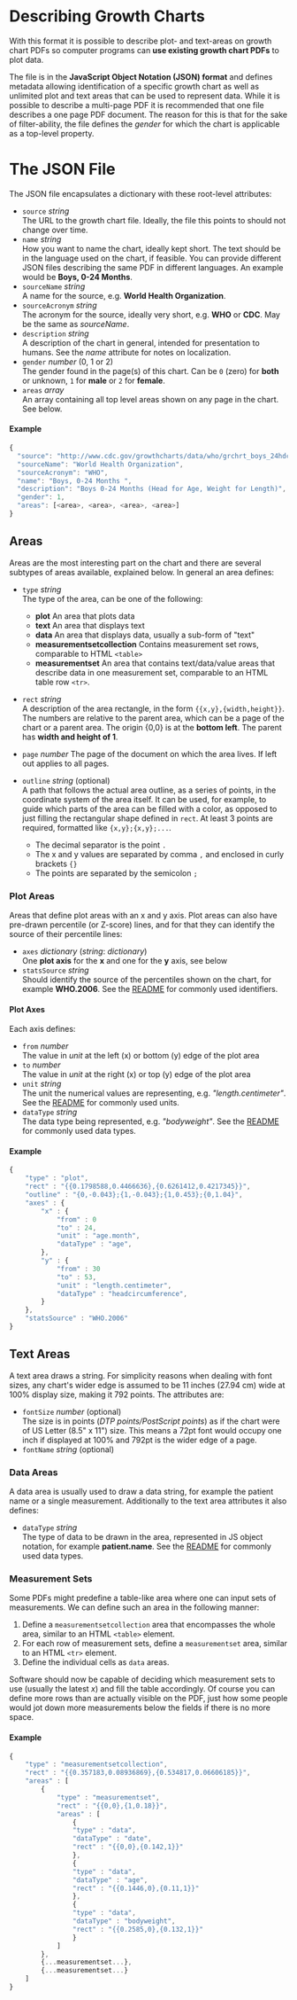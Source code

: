 Describing Growth Charts
========================

With this format it is possible to describe plot- and text-areas on growth chart PDFs so computer programs can **use existing growth chart PDFs** to plot data.

The file is in the **JavaScript Object Notation (JSON) format** and defines metadata allowing identification of a specific growth chart as well as unlimited plot and text areas that can be used to represent data. While it is possible to describe a multi-page PDF it is recommended that one file describes a one page PDF document. The reason for this is that for the sake of filter-ability, the file defines the _gender_ for which the chart is applicable as a top-level property.


The JSON File
=============

The JSON file encapsulates a dictionary with these root-level attributes:

* `source` _string_  
  The URL to the growth chart file. Ideally, the file this points to should not change over time.
* `name` _string_  
  How you want to name the chart, ideally kept short. The text should be in the language used on the chart, if feasible. You can provide different JSON files describing the same PDF in different languages. An example would be **Boys, 0-24 Months**.
* `sourceName` _string_  
  A name for the source, e.g. **World Health Organization**.
* `sourceAcronym` _string_  
  The acronym for the source, ideally very short, e.g. **WHO** or **CDC**. May be the same as _sourceName_.
* `description` _string_  
  A description of the chart in general, intended for presentation to humans. See the _name_ attribute for notes on localization.
* `gender` _number_ (0, 1 or 2)  
  The gender found in the page(s) of this chart. Can be `0` (zero) for **both** or unknown, `1` for **male** or `2` for **female**.
* `areas` _array_  
  An array containing all top level areas shown on any page in the chart. See below.

#### Example ####

```javascript
{
  "source": "http://www.cdc.gov/growthcharts/data/who/grchrt_boys_24hdcirc-l4w_rev90910.pdf",
  "sourceName": "World Health Organization",
  "sourceAcronym": "WHO",
  "name": "Boys, 0-24 Months ",
  "description": "Boys 0-24 Months (Head for Age, Weight for Length)",
  "gender": 1,
  "areas": [<area>, <area>, <area>, <area>]
}
```


Areas
-----

Areas are the most interesting part on the chart and there are several subtypes of areas available, explained below. In general an area defines:

* `type` _string_  
  The type of the area, can be one of the following:
  * **plot** An area that plots data
  * **text** An area that displays text
  * **data** An area that displays data, usually a sub-form of "text"
  * **measurementsetcollection** Contains measurement set rows, comparable to HTML `<table>`
  * **measurementset** An area that contains text/data/value areas that describe data in one measurement set, comparable to an HTML table row `<tr>`.

* `rect` _string_  
  A description of the area rectangle, in the form `{{x,y},{width,height}}`. The numbers are relative to the parent area, which can be a page of the chart or a parent area. The origin {0,0} is at the **bottom left**. The parent has **width and height of 1**.

* `page` _number_
  The page of the document on which the area lives. If left out applies to all pages.

* `outline` _string_ (optional)  
  A path that follows the actual area outline, as a series of points, in the coordinate system of the area itself. It can be used, for example, to guide which parts of the area can be filled with a color, as opposed to just filling the rectangular shape defined in `rect`. At least 3 points are required, formatted like `{x,y};{x,y};...`.
  
  * The decimal separator is the point `.`
  * The x and y values are separated by comma `,` and enclosed in curly brackets `{}`
  * The points are separated by the semicolon `;`


### Plot Areas ###

Areas that define plot areas with an x and y axis. Plot areas can also have pre-drawn percentile (or Z-score) lines, and for that they can identify the source of their percentile lines:

* `axes` _dictionary_ (_string_: _dictionary_)  
  One **plot axis** for the **x** and one for the **y** axis, see below
*  `statsSource`  _string_  
  Should identify the source of the percentiles shown on the chart, for example **WHO.2006**. See the [README] for commonly used identifiers.


#### Plot Axes ####

Each axis defines:

* `from` _number_  
  The value in _unit_ at the left (x) or bottom (y) edge of the plot area
* `to` _number_  
  The value in _unit_ at the right (x) or top (y) edge of the plot area
* `unit` _string_  
  The unit the numerical values are representing, e.g. _"length.centimeter"_. See the [README] for commonly used units.
* `dataType` _string_  
  The data type being represented, e.g. _"bodyweight"_. See the [README] for commonly used data types.

#### Example ####

```javascript
{
	"type" : "plot",
	"rect" : "{{0.1798588,0.4466636},{0.6261412,0.4217345}}",
	"outline" : "{0,-0.043};{1,-0.043};{1,0.453};{0,1.04}",
	"axes" : {
		"x" : {
			"from" : 0
			"to" : 24,
			"unit" : "age.month",
			"dataType" : "age",
		},
		"y" : {
			"from" : 30
			"to" : 53,
			"unit" : "length.centimeter",
			"dataType" : "headcircumference",
		}
	},
	"statsSource" : "WHO.2006"
}
```


Text Areas
----------

A text area draws a string. For simplicity reasons when dealing with font sizes, any chart's wider edge is assumed to be 11 inches (27.94 cm) wide at 100% display size, making it 792 points. The attributes are:

* `fontSize` _number_ (optional)  
  The size is in points (_DTP points/PostScript points_) as if the chart were of US Letter (8.5" x 11") size. This means a 72pt font would occupy one inch if displayed at 100% and 792pt is the wider edge of a page.
* `fontName` _string_ (optional)


### Data Areas ###

A data area is usually used to draw a data string, for example the patient name or a single measurement. Additionally to the text area attributes it also defines:

* `dataType` _string_  
  The type of data to be drawn in the area, represented in JS object notation, for example **patient.name**. See the [README] for commonly used data types.


### Measurement Sets ###

Some PDFs might predefine a table-like area where one can input sets of measurements. We can define such an area in the following manner:

1. Define a `measurementsetcollection` area that encompasses the whole area, similar to an HTML `<table>` element.
2. For each row of measurement sets, define a `measurementset` area, similar to an HTML `<tr>` element.
3. Define the individual cells as `data` areas.

Software should now be capable of deciding which measurement sets to use (usually the latest _x_) and fill the table accordingly. Of course you can define more rows than are actually visible on the PDF, just how some people would jot down more measurements below the fields if there is no more space.

#### Example ####

```javascript
{
	"type" : "measurementsetcollection",
	"rect" : "{{0.357183,0.08936869},{0.534817,0.06606185}}",
	"areas" : [
		{
			"type" : "measurementset",
			"rect" : "{{0,0},{1,0.18}}",
			"areas" : [
				{
				"type" : "data",			
				"dataType" : "date",
				"rect" : "{{0,0},{0.142,1}}"
				},
				{
				"type" : "data",
				"dataType" : "age",
				"rect" : "{{0.1446,0},{0.11,1}}"
				},
				{
				"type" : "data",
				"dataType" : "bodyweight",
				"rect" : "{{0.2585,0},{0.132,1}}"
				}
			]
		},
		{...measurementset...},
		{...measurementset...}
	]
}
```


[README]: README.md
